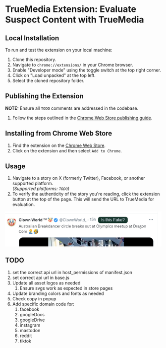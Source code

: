 # TrueMedia Extension: Evaluate Suspect Content with TrueMedia

## Local Installation

To run and test the extension on your local machine:

1. Clone this repository.
2. Navigate to `chrome://extensions/` in your Chrome browser.
3. Enable "Developer mode" using the toggle switch at the top right corner.
4. Click on "Load unpacked" at the top left.
5. Select the cloned repository folder.

## Publishing the Extension

**NOTE:** Ensure all `TODO` comments are addressed in the codebase.

1. Follow the steps outlined in the [Chrome Web Store publishing guide](https://developer.chrome.com/docs/webstore/publish).

## Installing from Chrome Web Store

1. Find the extension on the [Chrome Web Store](https://chromewebstore.google.com/search/truemedia).
2. Click on the extension and then select `Add to Chrome`.

## Usage

1. Navigate to a story on X (formerly Twitter), Facebook, or another supported platform.  
   _(Supported platforms: `TODO`)_
2. To verify the authenticity of the story you're reading, click the extension button at the top of the page. This will send the URL to TrueMedia for evaluation.

![Screenshot](assets/twitterExample.png)

## TODO

1. set the correct api url in host_permissions of manifest.json
1. set correct api url in base.js
1. Update all asset logos as needed
   1. Ensure svgs work as expected in store pages
1. Update branding colors and fonts as needed
1. Check copy in popup
1. Add specific domain code for:
   1. facebook
   1. googleDocs
   1. googleDrive
   1. instagram
   1. mastodon
   1. reddit
   1. tiktok
